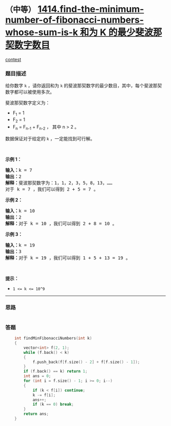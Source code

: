 # `（中等）` [1414.find-the-minimum-number-of-fibonacci-numbers-whose-sum-is-k 和为 K 的最少斐波那契数字数目](https://leetcode-cn.com/problems/find-the-minimum-number-of-fibonacci-numbers-whose-sum-is-k/)

[contest](https://leetcode-cn.com/contest/biweekly-contest-24/problems/find-the-minimum-number-of-fibonacci-numbers-whose-sum-is-k/)

### 题目描述
<p>给你数字 <code>k</code>&nbsp;，请你返回和为&nbsp;<code>k</code>&nbsp;的斐波那契数字的最少数目，其中，每个斐波那契数字都可以被使用多次。</p>

<p>斐波那契数字定义为：</p>

<ul>
	<li>F<sub>1</sub> = 1</li>
	<li>F<sub>2</sub> = 1</li>
	<li>F<sub>n</sub> = F<sub>n-1</sub> + F<sub>n-2</sub>&nbsp;， 其中 n &gt; 2 。</li>
</ul>

<p>数据保证对于给定的 <code>k</code>&nbsp;，一定能找到可行解。</p>

<p>&nbsp;</p>

<p><strong>示例 1：</strong></p>

<pre><strong>输入：</strong>k = 7
<strong>输出：</strong>2 
<strong>解释：</strong>斐波那契数字为：1，1，2，3，5，8，13，……
对于 k = 7 ，我们可以得到 2 + 5 = 7 。</pre>

<p><strong>示例 2：</strong></p>

<pre><strong>输入：</strong>k = 10
<strong>输出：</strong>2 
<strong>解释：</strong>对于 k = 10 ，我们可以得到 2 + 8 = 10 。
</pre>

<p><strong>示例 3：</strong></p>

<pre><strong>输入：</strong>k = 19
<strong>输出：</strong>3 
<strong>解释：</strong>对于 k = 19 ，我们可以得到 1 + 5 + 13 = 19 。
</pre>

<p>&nbsp;</p>

<p><strong>提示：</strong></p>

<ul>
	<li><code>1 &lt;= k &lt;= 10^9</code></li>
</ul>

            

---
### 思路
```
```



### 答题
``` C++
    int findMinFibonacciNumbers(int k) 
    {
        vector<int> f(2, 1);
        while (f.back() < k)
        {
            f.push_back(f[f.size() - 2] + f[f.size() - 1]);
        }
        if (f.back() == k) return 1;
        int ans = 0;
        for (int i = f.size() - 1; i >= 0; i--)
        {
            if (k < f[i]) continue;
            k -= f[i];
            ans++;
            if (k == 0) break;
        }
        return ans;
    }
```




